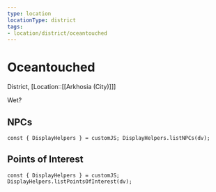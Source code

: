 ```yaml
---
type: location
locationType: district
tags: 
- location/district/oceantouched
---
```


# Oceantouched
District, [Location::[[Arkhosia (City)]]]

Wet?

## NPCs
```dataviewjs
const { DisplayHelpers } = customJS; DisplayHelpers.listNPCs(dv);
```

## Points of Interest
```dataviewjs
const { DisplayHelpers } = customJS; DisplayHelpers.listPointsOfInterest(dv);
```
